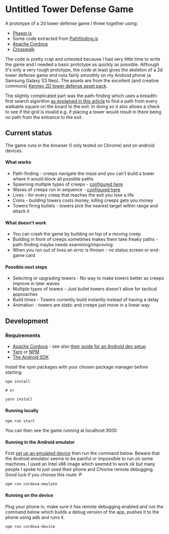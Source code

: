 # Untitled Tower Defense Game

A prototype of a 2d tower defense game I threw together using:
* [Phaser.js](phaser.io)
* Some code extracted from [Pathfinding.js](https://github.com/qiao/PathFinding.js/)
* [Apache Cordova](https://cordova.apache.org/)
* [Crosswalk](https://crosswalk-project.org/)

The code is pretty crap and untested because I had very little time to write the
game and I needed a basic prototype as quickly as possible. Although it's only
a very rough prototype, the code at least gives the skeleton of a 2d tower
defense game and runs fairly smoothly on my Android phone (a Samsung Galaxy
S3 Neo). The assets are from the excellent (and creative commons)
[Kenney 2D tower defense asset pack](http://kenney.nl/assets/tower-defense-top-down).

The slightly complicated part was the path-finding which uses a breadth-first
search algorithm [as explained in this article](http://www.redblobgames.com/pathfinding/tower-defense/)
to find a path from every walkable square on the board to the exit. In doing so
it also allows a check to see if the grid is invalid e.g. if placing a tower
would result in there being no path from the entrance to the exit.

## Current status

The game runs in the browser (I only tested on Chrome) and on android devices.

#### What works

* Path-finding - creeps navigate the maze and you can't build a tower where it would block all possible paths
* Spawning multiple types of creeps - [configured here](js/constants/CreepTypes.js)
* Waves of creeps run in sequence - [configured here](js/constants/Waves.js)
* Lives - for every creep that reaches the exit you lose a life
* Coins - building towers costs money, killing creeps gets you money
* Towers firing bullets - towers pick the nearest target within range and attack it

#### What doesn't work

* You can crash the game by building on top of a moving creep
* Building in front of creeps sometimes makes them take freaky paths - path-finding maybe needs examining/improving
* When you run out of lives an error is thrown - no status screen or end-game card

#### Possible next steps

* Selecting or upgrading towers - No way to make towers better as creeps improve in later waves
* Multiple types of towers - Just bullet towers doesn't allow for tactical approaches
* Build times - Towers currently build instantly instead of having a delay
* Animation - towers are static and creeps just move in a linear way


## Development

### Requirements

* [Apache Cordova](https://cordova.apache.org/) - see also [their guide for an Android dev setup](https://cordova.apache.org/docs/en/latest/guide/platforms/android/index.html)
* [Yarn](https://yarnpkg.com/) or [NPM](https://www.npmjs.com/)
* [The Android SDK](https://developer.android.com/studio/index.html)

Install the npm packages with your chosen package manager before starting:

```
npm install

# or

yarn install
```

#### Running locally

```
npm run start
```

You can then see the game running at localhost:3000

#### Running in the Android emulator

First [set up an emulated device](https://developer.android.com/studio/run/managing-avds.html)
then run the command below. Beware that the Android emulator seems to be painful
or impossible to run on some machines. I used an Intel x86 image which seemed to
work ok but many people I spoke to just used their phone and Chrome remote debugging.
Good luck if you choose this route :P

```
npm run cordova-emulate
```

#### Running on the device

Plug your phone in, make sure it has remote debugging enabled and run the command
below which builds a debug version of the app, pushes it to the phone using adb
and runs it.

```
npm run cordova-device
```
